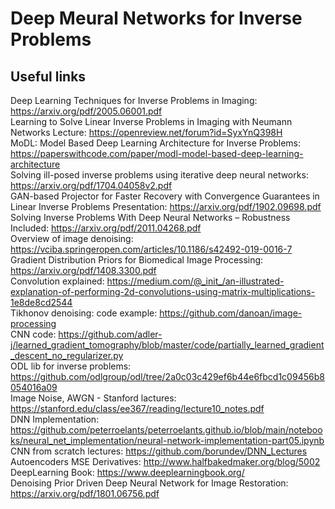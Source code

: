 # Deep Meural Networks for Inverse Problems

Useful links
--- 
Deep Learning Techniques for Inverse Problems in Imaging: https://arxiv.org/pdf/2005.06001.pdf \
Learning to Solve Linear Inverse Problems in Imaging with Neumann Networks Lecture: https://openreview.net/forum?id=SyxYnQ398H \
MoDL: Model Based Deep Learning Architecture for Inverse Problems: https://paperswithcode.com/paper/modl-model-based-deep-learning-architecture \
Solving ill-posed inverse problems using iterative deep neural networks: https://arxiv.org/pdf/1704.04058v2.pdf \
GAN-based Projector for Faster Recovery with Convergence Guarantees in Linear Inverse Problems Presentation: https://arxiv.org/pdf/1902.09698.pdf \
Solving Inverse Problems With Deep Neural Networks – Robustness Included: https://arxiv.org/pdf/2011.04268.pdf \
Overview of image denoising: https://vciba.springeropen.com/articles/10.1186/s42492-019-0016-7 \
Gradient Distribution Priors for Biomedical Image Processing: https://arxiv.org/pdf/1408.3300.pdf \
Convolution explained: https://medium.com/@_init_/an-illustrated-explanation-of-performing-2d-convolutions-using-matrix-multiplications-1e8de8cd2544 \
Tikhonov denoising: code example: https://github.com/danoan/image-processing \
CNN code: https://github.com/adler-j/learned_gradient_tomography/blob/master/code/partially_learned_gradient_descent_no_regularizer.py \
ODL lib for inverse problems: https://github.com/odlgroup/odl/tree/2a0c03c429ef6b44e6fbcd1c09456b8054016a09 \
Image Noise, AWGN - Stanford lactures: https://stanford.edu/class/ee367/reading/lecture10_notes.pdf \
DNN Implementation: https://github.com/peterroelants/peterroelants.github.io/blob/main/notebooks/neural_net_implementation/neural-network-implementation-part05.ipynb \
CNN from scratch lectures: https://github.com/borundev/DNN_Lectures \
Autoencoders MSE Derivatives: http://www.halfbakedmaker.org/blog/5002 \
DeepLearning Book: https://www.deeplearningbook.org/ \
Denoising Prior Driven Deep Neural Network for Image Restoration: https://arxiv.org/pdf/1801.06756.pdf
